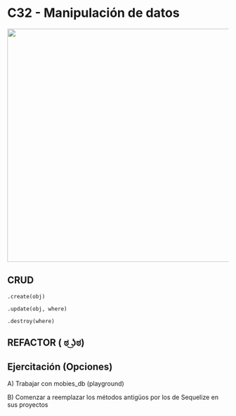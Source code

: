 # C32 - Manipulación de datos

<img src="https://about.fb.com/ltam/wp-content/uploads/sites/14/2019/09/data_portabilityprivacy_banner_003_256_30fps-1.gif?fit=1440%2C472" width="530">


## CRUD

```
.create(obj)

.update(obj, where)

.destroy(where)
```

## REFACTOR ( ಠ ͜ʖಠ)

## Ejercitación (Opciones)

A) Trabajar con mobies_db (playground)

B) Comenzar a reemplazar los métodos antigüos por los de Sequelize en sus proyectos